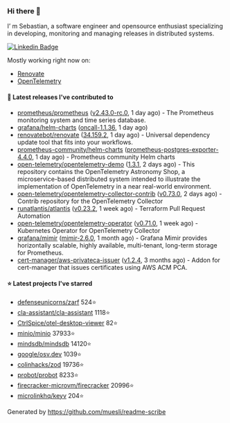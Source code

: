 ### Hi there 👋

I’ m Sebastian, a software engineer and opensource enthusiast specializing in developing, monitoring and managing releases in distributed systems.

[![Linkedin Badge](https://img.shields.io/badge/-LinkedIn-blue?style=flat&logo=Linkedin&logoColor=white&link=https://www.linkedin.com/in/sebastian-poxhofer/)](https://www.linkedin.com/in/sebastian-poxhofer/)

Mostly working right now on:
- [Renovate](https://github.com/renovatebot/renovate)
- [OpenTelemetry](https://github.com/open-telemetry)



#### 🚀 Latest releases I've contributed to

- [prometheus/prometheus](https://github.com/prometheus/prometheus) ([v2.43.0-rc.0](https://github.com/prometheus/prometheus/releases/tag/v2.43.0-rc.0), 1 day ago) - The Prometheus monitoring system and time series database.
- [grafana/helm-charts](https://github.com/grafana/helm-charts) ([oncall-1.1.36](https://github.com/grafana/helm-charts/releases/tag/oncall-1.1.36), 1 day ago)
- [renovatebot/renovate](https://github.com/renovatebot/renovate) ([34.159.2](https://github.com/renovatebot/renovate/releases/tag/34.159.2), 1 day ago) - Universal dependency update tool that fits into your workflows.
- [prometheus-community/helm-charts](https://github.com/prometheus-community/helm-charts) ([prometheus-postgres-exporter-4.4.0](https://github.com/prometheus-community/helm-charts/releases/tag/prometheus-postgres-exporter-4.4.0), 1 day ago) - Prometheus community Helm charts
- [open-telemetry/opentelemetry-demo](https://github.com/open-telemetry/opentelemetry-demo) ([1.3.1](https://github.com/open-telemetry/opentelemetry-demo/releases/tag/1.3.1), 2 days ago) - This repository contains the OpenTelemetry Astronomy Shop, a microservice-based distributed system intended to illustrate the implementation of OpenTelemetry in a near real-world environment.
- [open-telemetry/opentelemetry-collector-contrib](https://github.com/open-telemetry/opentelemetry-collector-contrib) ([v0.73.0](https://github.com/open-telemetry/opentelemetry-collector-contrib/releases/tag/v0.73.0), 2 days ago) - Contrib repository for the OpenTelemetry Collector
- [runatlantis/atlantis](https://github.com/runatlantis/atlantis) ([v0.23.2](https://github.com/runatlantis/atlantis/releases/tag/v0.23.2), 1 week ago) - Terraform Pull Request Automation
- [open-telemetry/opentelemetry-operator](https://github.com/open-telemetry/opentelemetry-operator) ([v0.71.0](https://github.com/open-telemetry/opentelemetry-operator/releases/tag/v0.71.0), 1 week ago) - Kubernetes Operator for OpenTelemetry Collector
- [grafana/mimir](https://github.com/grafana/mimir) ([mimir-2.6.0](https://github.com/grafana/mimir/releases/tag/mimir-2.6.0), 1 month ago) - Grafana Mimir provides horizontally scalable, highly available, multi-tenant, long-term storage for Prometheus.
- [cert-manager/aws-privateca-issuer](https://github.com/cert-manager/aws-privateca-issuer) ([v1.2.4](https://github.com/cert-manager/aws-privateca-issuer/releases/tag/v1.2.4), 3 months ago) - Addon for cert-manager that issues certificates using AWS ACM PCA.

#### ⭐ Latest projects I've starred

- [defenseunicorns/zarf](https://github.com/defenseunicorns/zarf) 524⭐
- [cla-assistant/cla-assistant](https://github.com/cla-assistant/cla-assistant) 1118⭐
- [CtrlSpice/otel-desktop-viewer](https://github.com/CtrlSpice/otel-desktop-viewer) 82⭐
- [minio/minio](https://github.com/minio/minio) 37933⭐
- [mindsdb/mindsdb](https://github.com/mindsdb/mindsdb) 14120⭐
- [google/osv.dev](https://github.com/google/osv.dev) 1039⭐
- [colinhacks/zod](https://github.com/colinhacks/zod) 19736⭐
- [probot/probot](https://github.com/probot/probot) 8233⭐
- [firecracker-microvm/firecracker](https://github.com/firecracker-microvm/firecracker) 20996⭐
- [microlinkhq/keyv](https://github.com/microlinkhq/keyv) 204⭐



Generated by https://github.com/muesli/readme-scribe
